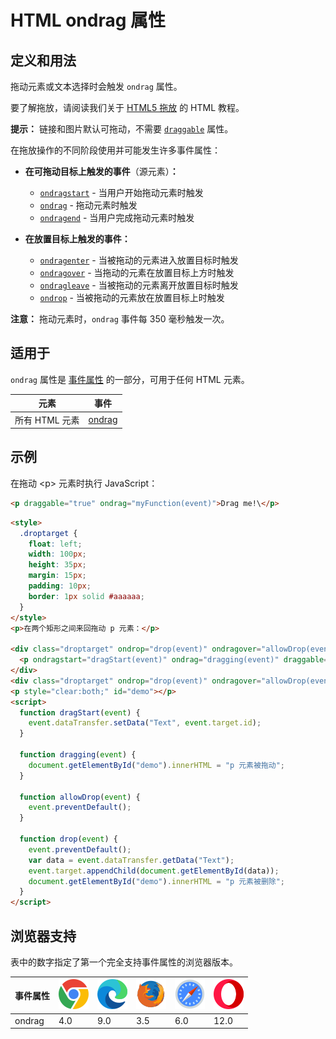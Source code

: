 HTML ondrag 属性
===

## 定义和用法

拖动元素或文本选择时会触发 `ondrag` 属性。

要了解拖放，请阅读我们关于 [HTML5 拖放](../tutorial/draganddrop.md) 的 HTML 教程。

**提示：** 链接和图片默认可拖动，不需要 [`draggable`](../attribute/draggable.md) 属性。

在拖放操作的不同阶段使用并可能发生许多事件属性：

* **在可拖动目标上触发的事件**（源元素）**：**

  * [`ondragstart`](./ondragstart.md) - 当用户开始拖动元素时触发
  * [`ondrag`](./ondrag.md) - 拖动元素时触发
  * [`ondragend`](./ondragend.md) - 当用户完成拖动元素时触发

* **在放置目标上触发的事件：**

  * [`ondragenter`](./ondragenter.md) - 当被拖动的元素进入放置目标时触发
  * [`ondragover`](./ondragover.md) - 当拖动的元素在放置目标上方时触发
  * [`ondragleave`](./ondragleave.md) - 当被拖动的元素离开放置目标时触发
  * [`ondrop`](./ondrop.md) - 当被拖动的元素放在放置目标上时触发

**注意：** 拖动元素时，`ondrag` 事件每 350 毫秒触发一次。

## 适用于

`ondrag` 属性是 [事件属性](../reference/attributes.md) 的一部分，可用于任何 HTML 元素。

| 元素 | 事件 |
| --- | --- |
| 所有 HTML 元素 | [ondrag](../events/ondrag.md) |
<!--rehype:style=width: 100%; display: inline-table;-->

## 示例

在拖动 \<p> 元素时执行 JavaScript：

```html
<p draggable="true" ondrag="myFunction(event)">Drag me!\</p>
```


```html idoc:preview:iframe
<style>
  .droptarget {
    float: left; 
    width: 100px; 
    height: 35px;
    margin: 15px;
    padding: 10px;
    border: 1px solid #aaaaaa;
  }
</style>
<p>在两个矩形之间来回拖动 p 元素：</p>

<div class="droptarget" ondrop="drop(event)" ondragover="allowDrop(event)">
  <p ondragstart="dragStart(event)" ondrag="dragging(event)" draggable="true" id="dragtarget">拖我一把！</p>
</div>
<div class="droptarget" ondrop="drop(event)" ondragover="allowDrop(event)"></div>
<p style="clear:both;" id="demo"></p>
<script>
  function dragStart(event) {
    event.dataTransfer.setData("Text", event.target.id);
  }

  function dragging(event) {
    document.getElementById("demo").innerHTML = "p 元素被拖动";
  }

  function allowDrop(event) {
    event.preventDefault();
  }

  function drop(event) {
    event.preventDefault();
    var data = event.dataTransfer.getData("Text");
    event.target.appendChild(document.getElementById(data));
    document.getElementById("demo").innerHTML = "p 元素被删除";
  }
</script>
```

## 浏览器支持

表中的数字指定了第一个完全支持事件属性的浏览器版本。

| 事件属性 | ![chrome][1] | ![edge][2] | ![firefox][3] | ![safari][4] | ![opera][5] |
| --- | --- | --- | --- | --- | --- |
| ondrag          | 4.0 | 9.0 | 3.5 | 6.0 | 12.0 |
<!--rehype:style=width: 100%; display: inline-table;-->

[1]: ../assets/chrome.svg
[2]: ../assets/edge.svg
[3]: ../assets/firefox.svg
[4]: ../assets/safari.svg
[5]: ../assets/opera.svg
